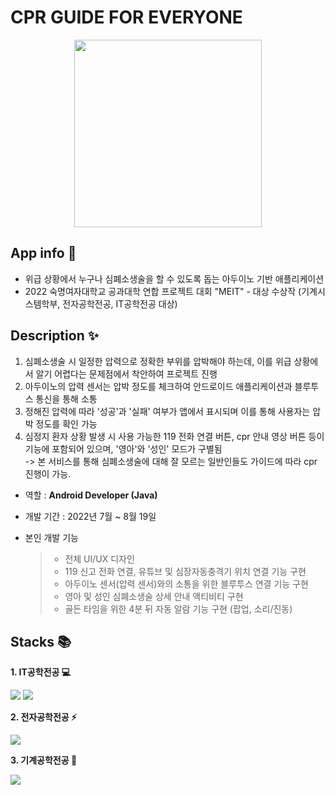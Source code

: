 # CPR GUIDE FOR EVERYONE

<p align="center">
  <img src="https://user-images.githubusercontent.com/91182156/226110846-ea974586-a6eb-4769-81bb-00fdc4d5ae7d.jpg" width="300" height="300">
</p>

## App info 📍
- 위급 상황에서 누구나 심폐소생술을 할 수 있도록 돕는 아두이노 기반 애플리케이션
- 2022 숙명여자대학교 공과대학 연합 프로젝트 대회 "MEIT" - 대상 수상작 (기계시스템학부, 전자공학전공, IT공학전공 대상)

## Description ✨
1. 심폐소생술 시 일정한 압력으로 정확한 부위를 압박해야 하는데, 이를 위급 상황에서 알기 어렵다는 문제점에서 착안하여 프로젝트 진행
2. 아두이노의 압력 센서는 압박 정도를 체크하여 안드로이드 애플리케이션과 블루투스 통신을 통해 소통  
3. 정해진 압력에 따라 '성공'과 '실패' 여부가 앱에서 표시되며 이를 통해 사용자는 압박 정도를 확인 가능  
4. 심정지 환자 상황 발생 시 사용 가능한 119 전화 연결 버튼, cpr 안내 영상 버튼 등이 기능에 포함되어 있으며, '영아'와 '성인' 모드가 구별됨  
-> 본 서비스를 통해 심폐소생술에 대해 잘 모르는 일반인들도 가이드에 따라 cpr 진행이 가능.

- 역할 : **Android Developer (Java)**
- 개발 기간 : 2022년 7월 ~ 8월 19일
- 본인 개발 기능

  >- 전체 UI/UX 디자인
  >- 119 신고 전화 연결, 유튜브 및 심장자동충격기 위치 연결 기능 구현
  >- 아두이노 센서(압력 센서)와의 소통을 위한 블루투스 연결 기능 구현
  >- 영아 및 성인 심폐소생술 상세 안내 액티비티 구현
  >- 골든 타임을 위한 4분 뒤 자동 알람 기능 구현 (팝업, 소리/진동)

## Stacks 📚
**1. IT공학전공 💻**
<p>
  <img src="https://img.shields.io/badge/android-3DDC84?style=fflat&logo=android&logoColor=white">
  <img src="https://img.shields.io/badge/Java-007396?style=flat&logo=OpenJDK&logoColor=white"/>
</p>

**2. 전자공학전공 ⚡️**
<p>
  <img src="https://img.shields.io/badge/arduino-00979D?style=flat&logo=arduino&logoColor=white">
</p>

**3. 기계공학전공 🤖**
<p>
  <img src="https://img.shields.io/badge/AutoCad-0696D7?style=fflat&logo=AutoCad&logoColor=white">
